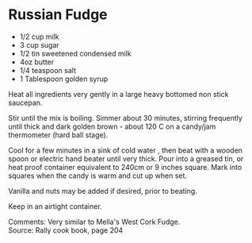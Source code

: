 # Russian Fudge

* 1/2 cup milk
* 3 cup sugar
* 1/2 tin sweetened condensed milk
* 4oz butter
* 1/4 teaspoon salt
* 1 Tablespoon golden syrup

Heat all ingredients very gently in a large heavy bottomed non stick saucepan.  

Stir until the mix is boiling. Simmer about 30 minutes, stirring frequently until thick and dark golden brown  - about 120 C on a candy/jam thermometer (hard ball stage).  

Cool for a few minutes in a sink of cold water , then beat with a wooden spoon or electric hand beater until very thick.  Pour into a greased tin, or heat proof container equivalent to 240cm  or 9 inches square.  Mark into squares when the candy is warm and cut up when set.

Vanilla and nuts may be added if desired, prior to beating.

Keep in an airtight container.


Comments: Very similar to Mella's West Cork Fudge.  
Source: Rally cook book, page 204

